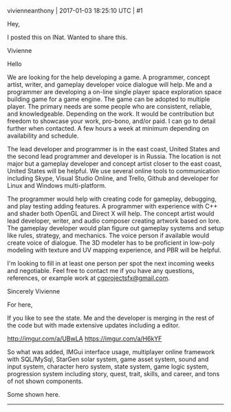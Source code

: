 vivienneanthony | 2017-01-03 18:25:10 UTC | #1

Hey, 

I posted this on INat. Wanted to share this.

Vivienne

Hello

We are looking for the help developing a game.   A programmer, concept artist, writer, and gameplay developer voice dialogue will help.  Me and a programmer are developing a on-line single player space exploration space building game for a game engine. The game can be adopted to multiple player.  The primary needs are some people who are consistent, reliable, and knowledgeable. Depending on the work. It would be contribution but freedom to showcase your work, pro-bono, and/or paid.  I can go to detail further when contacted. A few hours a week at minimum depending on availability and schedule.

The lead developer and programmer is in the east coast, United States and the second lead programmer and developer is in Russia. The location is not major but a gameplay developer and concept artist closer to the east coast, United States will be helpful.  We use several online tools to communication including Skype, Visual Studio Online, and Trello, Github and developer for Linux and Windows multi-platform. 

The programmer would help with creating code for gameplay, debugging, and play testing adding features. A programmer with experience with C++ and shader both OpenGL and Direct X will help. The concept artist would lead developer, writer, and audio composer creating artwork  based on lore. The gameplay developer would plan figure out gameplay systems and setup like rules, strategy, and mechanics. The voice person if available would create voice of dialogue. The 3D modeler has to be proficient in low-poly modeling with texture and UV mapping experience, and PBR will be helpful.

I'm looking to fill in at least one person per spot the next incoming weeks and negotiable. Feel free to contact me if you have any questions, references, or example work at cgprojectsfx@gmail.com.

Sincerely
Vivienne


For here,

If you like to see the state. Me and the developer is merging in the rest of the code but with made extensive updates including a editor.

http://imgur.com/a/UBwLA
https://imgur.com/a/H6kYF

So what was added, IMGui interface usage, multiplayer online framework with SQL/MySql, StarGen solar system, game asset system, sound and input system, character hero system, state system, game logic system, progression system including story, quest, trait, skills, and career, and tons of not shown components.

Some shown here.

-------------------------

